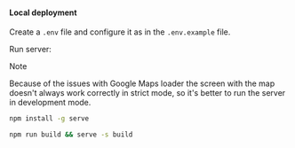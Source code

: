 #### Local deployment

Create a `.env` file and configure it as in the `.env.example` file.

Run server:

> [!NOTE]
> Because of the issues with Google Maps loader the screen with the map doesn't always work correctly in strict mode,
> so it's better to run the server in development mode.

```bash
npm install -g serve
```

```bash
npm run build && serve -s build
```